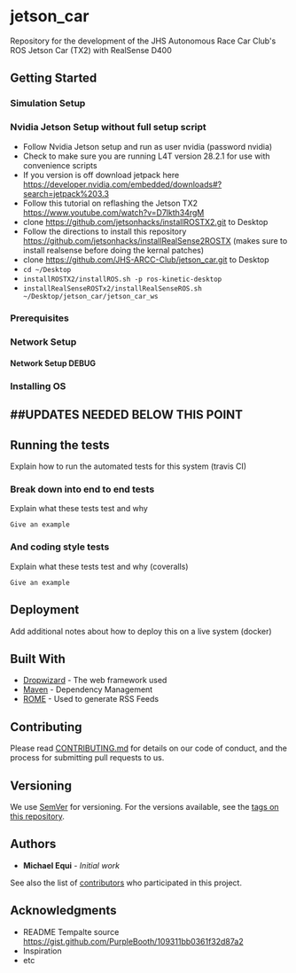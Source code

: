 # jetson_car
Repository for the development of the JHS Autonomous Race Car Club's ROS  Jetson Car (TX2) with RealSense D400


## Getting Started

### Simulation Setup

### Nvidia Jetson Setup without full setup script
- Follow Nvidia Jetson setup and run as user nvidia (password nvidia)
- Check to make sure you are running L4T version 28.2.1 for use with convenience scripts
 - If you version is off download jetpack here https://developer.nvidia.com/embedded/downloads#?search=jetpack%203.3
 - Follow this tutorial on reflashing the Jetson TX2 https://www.youtube.com/watch?v=D7lkth34rgM
- clone https://github.com/jetsonhacks/installROSTX2.git to Desktop
- Follow the directions to install this repository https://github.com/jetsonhacks/installRealSense2ROSTX
(makes sure to install realsense before doing the kernal patches)
- clone https://github.com/JHS-ARCC-Club/jetson_car.git to Desktop
- `cd ~/Desktop`
- `installROSTX2/installROS.sh -p ros-kinetic-desktop`
- `installRealSenseROSTx2/installRealSenseROS.sh ~/Desktop/jetson_car/jetson_car_ws`

### Prerequisites

### Network Setup

#### Network Setup DEBUG

### Installing OS


##UPDATES NEEDED BELOW THIS POINT
--------------------------------

## Running the tests

Explain how to run the automated tests for this system (travis CI)

### Break down into end to end tests

Explain what these tests test and why

```
Give an example
```

### And coding style tests

Explain what these tests test and why (coveralls)

```
Give an example
```

## Deployment

Add additional notes about how to deploy this on a live system (docker)

## Built With

* [Dropwizard](http://www.dropwizard.io/1.0.2/docs/) - The web framework used
* [Maven](https://maven.apache.org/) - Dependency Management
* [ROME](https://rometools.github.io/rome/) - Used to generate RSS Feeds

## Contributing

Please read [CONTRIBUTING.md](https://github.com/Michael-Equi/ROV_Test_Bench/blob/development/CONTRIBUTING.md) for details on our code of conduct, and the process for submitting pull requests to us.

## Versioning

We use [SemVer](http://semver.org/) for versioning. For the versions available, see the [tags on this repository](https://github.com/your/project/tags). 

## Authors

* **Michael Equi** - *Initial work*

See also the list of [contributors](https://github.com/Michael-Equi/ROV_Test_Bench/graphs/contributors) who participated in this project.

## Acknowledgments

* README Tempalte source https://gist.github.com/PurpleBooth/109311bb0361f32d87a2
* Inspiration
* etc
